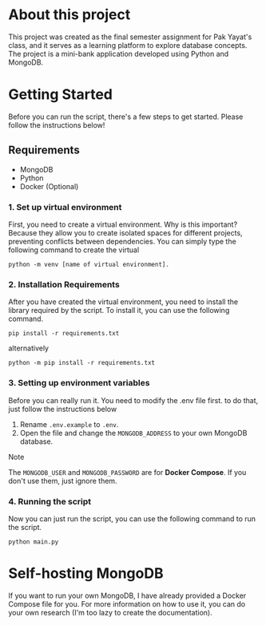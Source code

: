 # About this project

This project was created as the final semester assignment for Pak Yayat's class, and it serves as a learning platform to explore database concepts. The project is a mini-bank application developed using Python and MongoDB.

# Getting Started

Before you can run the script, there's a few steps to get started. Please follow the instructions below!

## Requirements
- MongoDB 
- Python
- Docker (Optional)

### 1. Set up virtual environment

First, you need to create a virtual environment. Why is this important? Because they allow you to create isolated spaces for different projects, preventing conflicts between dependencies. 
You can simply type the following command to create the virtual 

```
python -m venv [name of virtual environment].
```

### 2. Installation Requirements

After you have created the virtual environment, you need to install the library required by the script. To install it, you can use the following command.

```
pip install -r requirements.txt
```
alternatively
```
python -m pip install -r requirements.txt
```

### 3. Setting up environment variables

Before you can really run it. You need to modify the .env file first. to do that, just follow the instructions below
1. Rename `.env.example` to `.env`.
2. Open the file and change the `MONGODB_ADDRESS` to your own MongoDB database.

>[!NOTE]
>The `MONGODB_USER` and `MONGODB_PASSWORD` are for **Docker Compose**. If you don't use them, just ignore them.

### 4. Running the script

Now you can just run the script, you can use the following command to run the script.

```
python main.py
```

# Self-hosting MongoDB

If you want to run your own MongoDB, I have already provided a Docker Compose file for you. For more information on how to use it, you can do your own research (I'm too lazy to create the documentation). 

